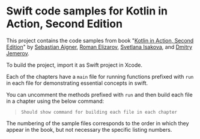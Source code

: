 # Swift code samples for Kotlin in Action, Second Edition

This project contains the code samples from book "[Kotlin in Action, Second Edition](http://kotl.in/in-action)"
by [Sebastian Aigner](https://twitter.com/sebi_io), [Roman Elizarov](https://twitter.com/relizarov), [Svetlana Isakova](https://twitter.com/sveta_isakova),
and [Dmitry Jemerov](https://twitter.com/intelliyole).

To build the project, import it as Swift project in Xcode.

Each of the chapters have a `main` file for running functions prefixed with `run` in 
each file for demonstrating essential concepts in swift.

You can uncomment the methods prefixed with `run` and then build each file in a chapter using the below command:
>`Should show command for building each file in each chapter`


The numbering of the sample files corresponds to the order in which they
appear in the book, but not necessary the specific listing numbers.

